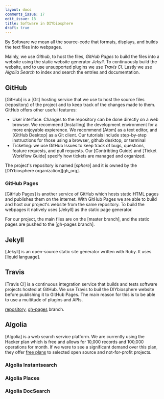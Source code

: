 ```yaml
---
layout: docs
comments_issue: 17
edit_issue: 18
title: Software in DIYbiosphere
draft: true
---
```


By Software we mean all the source-code that formats, displays, and builds the text files into webpages.

Mainly, we use _Github_, to host the files, _GitHub Pages_ to build the files into a website using the static website generator _Jekyll_. To continuously build the website, and to use unsupported plugins we use _Travis CI_. Lastly we use _Algolia Search_ to index and search the entries and documentation.

## GitHub
[GitHub] is a [Git] hosting service that we use to host the source files (repository) of the project and to keep track of the changes made to them. GitHub offers other useful features:

- User interface: Changes to the repository can be done directly on a web browser. We recommend [Installing] the development environment for a more enjoyable expierence. We recommend [Atom] as a text editor, and [GitHub Desktop] as a Git client. Our tutorials include step-by-step instructions for those using a browser, github desktop, or terminal
- Ticketing: we use GitHub Issues to keep track of bugs, questions, feature requests, and pull requests. Our [Contribting Guide] and [Ticket Workflow Guide] specify how tickets are managed and organized.

The project's repository is named [_sphere_] and it is owned by the [DIYbiosphere organization][gh_org].

### GitHub Pages
[GitHub Pages] is another service of GitHub which hosts static HTML pages and publishes them on the internet. With GitHub Pages we are able to build and host our project's website from the same repository. To build the webpages it natively uses [Jekyll] as the static page generator.

For our project, the main files are on the [master branch], and the static pages are pushed to the [gh-pages branch].

## Jekyll
[Jekyll] is an open-source static site generator written with Ruby. It uses [liquid language].

## Travis
[Travis CI] is a continuous integration service that builds and tests software projects hosted at GitHub. We use Travis to buil the DIYbiosphere website before publishing it to GitHub Pages. The main reason for this is to be able to use a multitude of plugins and APIs.


[repository](https://github.com/DIYbiosphere/sphere),
[gh-pages](https://github.com/DIYbiosphere/sphere/tree/gh-pages) branch.

## Algolia
[Algolia] is a web search service platform.
We are currently using the Hacker plan which is free and allows for 10,000 records and 100,000 operations for month. If we were to see a significant demand over this plan, they offer [free plans](https://www.algolia.com/doc/faq/accounts-billing/i-develop-an-open-source-or-not-for-profit-project/) to selected open source and not-for-profit projects.

### Algolia Instantsearch

### Algolia Places

### Algolia DocSearch

